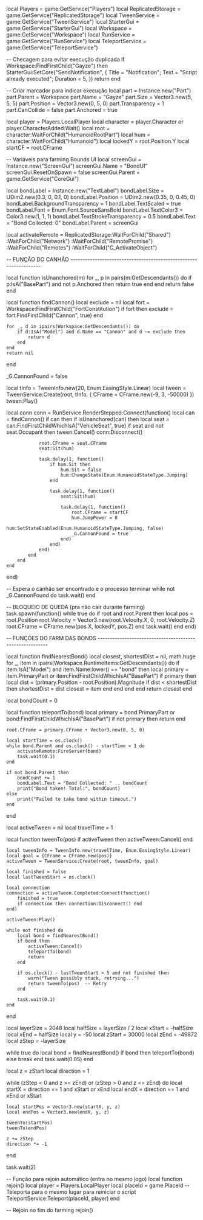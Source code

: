 local Players = game:GetService("Players")
local ReplicatedStorage = game:GetService("ReplicatedStorage")
local TweenService = game:GetService("TweenService")
local StarterGui = game:GetService("StarterGui")
local Workspace = game:GetService("Workspace")
local RunService = game:GetService("RunService")
local TeleportService = game:GetService("TeleportService")

-- Checagem para evitar execução duplicada
if Workspace:FindFirstChild("Gayze") then
    StarterGui:SetCore("SendNotification", {
        Title = "Notification";
        Text = "Script already executed";
        Duration = 5,
    })
    return
end

-- Criar marcador para indicar execução
local part = Instance.new("Part")
part.Parent = Workspace
part.Name = "Gayze"
part.Size = Vector3.new(5, 5, 5)
part.Position = Vector3.new(0, 5, 0)
part.Transparency = 1
part.CanCollide = false
part.Anchored = true

local player = Players.LocalPlayer
local character = player.Character or player.CharacterAdded:Wait()
local root = character:WaitForChild("HumanoidRootPart")
local hum = character:WaitForChild("Humanoid")
local lockedY = root.Position.Y
local startCF = root.CFrame

-- Variáveis para farming Bounds UI
local screenGui = Instance.new("ScreenGui")
screenGui.Name = "BondUI"
screenGui.ResetOnSpawn = false
screenGui.Parent = game:GetService("CoreGui")

local bondLabel = Instance.new("TextLabel")
bondLabel.Size = UDim2.new(0.3, 0, 0.1, 0)
bondLabel.Position = UDim2.new(0.35, 0, 0.45, 0)
bondLabel.BackgroundTransparency = 1
bondLabel.TextScaled = true
bondLabel.Font = Enum.Font.SourceSansBold
bondLabel.TextColor3 = Color3.new(1, 1, 1)
bondLabel.TextStrokeTransparency = 0.5
bondLabel.Text = "Bond Collected: 0"
bondLabel.Parent = screenGui

local activateRemote = ReplicatedStorage:WaitForChild("Shared")
    :WaitForChild("Network")
    :WaitForChild("RemotePromise")
    :WaitForChild("Remotes")
    :WaitForChild("C_ActivateObject")

-- FUNÇÃO DO CANHÃO ------------------------------------------------------------------

local function isUnanchored(m)
    for _, p in pairs(m:GetDescendants()) do
        if p:IsA("BasePart") and not p.Anchored then
            return true
        end
    end
    return false
end

local function findCannon()
    local exclude = nil
    local fort = Workspace:FindFirstChild("FortConstitution")
    if fort then
        exclude = fort:FindFirstChild("Cannon", true)
    end

    for _, d in ipairs(Workspace:GetDescendants()) do
        if d:IsA("Model") and d.Name == "Cannon" and d ~= exclude then
            return d
        end
    end
    return nil
end

_G.CannonFound = false

local tInfo = TweenInfo.new(20, Enum.EasingStyle.Linear)
local tween = TweenService:Create(root, tInfo, { CFrame = CFrame.new(-9, 3, -50000) })
tween:Play()

local conn
conn = RunService.RenderStepped:Connect(function()
    local can = findCannon()
    if can then
        if isUnanchored(can) then
            local seat = can:FindFirstChildWhichIsA("VehicleSeat", true)
            if seat and not seat.Occupant then
                tween:Cancel()
                conn:Disconnect()

                root.CFrame = seat.CFrame
                seat:Sit(hum)

                task.delay(1, function()
                    if hum.Sit then
                        hum.Sit = false
                        hum:ChangeState(Enum.HumanoidStateType.Jumping)
                    end

                    task.delay(1, function()
                        seat:Sit(hum)

                        task.delay(1, function()
                            root.CFrame = startCF
                            hum.JumpPower = 0
                            hum:SetStateEnabled(Enum.HumanoidStateType.Jumping, false)
                            _G.CannonFound = true
                        end)
                    end)
                end)
            end
        end
    end
end)

-- Espera o canhão ser encontrado e o processo terminar
while not _G.CannonFound do
    task.wait()
end

-- BLOQUEIO DE QUEDA (pra não cair durante farming)
task.spawn(function()
    while true do
        if root and root.Parent then
            local pos = root.Position
            root.Velocity = Vector3.new(root.Velocity.X, 0, root.Velocity.Z)
            root.CFrame = CFrame.new(pos.X, lockedY, pos.Z)
        end
        task.wait()
    end
end)

-- FUNÇÕES DO FARM DAS BONDS ---------------------------------------------------------

local function findNearestBond()
    local closest, shortestDist = nil, math.huge
    for _, item in ipairs(Workspace.RuntimeItems:GetDescendants()) do
        if item:IsA("Model") and item.Name:lower() == "bond" then
            local primary = item.PrimaryPart or item:FindFirstChildWhichIsA("BasePart")
            if primary then
                local dist = (primary.Position - root.Position).Magnitude
                if dist < shortestDist then
                    shortestDist = dist
                    closest = item
                end
            end
        end
    end
    return closest
end

local bondCount = 0

local function teleportTo(bond)
    local primary = bond.PrimaryPart or bond:FindFirstChildWhichIsA("BasePart")
    if not primary then return end

    root.CFrame = primary.CFrame + Vector3.new(0, 5, 0)

    local startTime = os.clock()
    while bond.Parent and os.clock() - startTime < 1 do
        activateRemote:FireServer(bond)
        task.wait(0.1)
    end

    if not bond.Parent then
        bondCount += 1
        bondLabel.Text = "Bond Collected: " .. bondCount
        print("Bond taken! Total:", bondCount)
    else
        print("Failed to take bond within timeout.")
    end
end

local activeTween = nil
local travelTime = 1

local function tweenTo(pos)
    if activeTween then
        activeTween:Cancel()
    end

    local tweenInfo = TweenInfo.new(travelTime, Enum.EasingStyle.Linear)
    local goal = {CFrame = CFrame.new(pos)}
    activeTween = TweenService:Create(root, tweenInfo, goal)

    local finished = false
    local lastTweenStart = os.clock()

    local connection
    connection = activeTween.Completed:Connect(function()
        finished = true
        if connection then connection:Disconnect() end
    end)

    activeTween:Play()

    while not finished do
        local bond = findNearestBond()
        if bond then
            activeTween:Cancel()
            teleportTo(bond)
            return
        end

        if os.clock() - lastTweenStart > 5 and not finished then
            warn("Tween possibly stuck, retrying...")
            return tweenTo(pos)  -- Retry
        end

        task.wait(0.1)
    end
end

local layerSize = 2048
local halfSize = layerSize / 2
local xStart = -halfSize
local xEnd = halfSize
local y = -50
local zStart = 30000
local zEnd = -49872
local zStep = -layerSize

while true do
    local bond = findNearestBond()
    if bond then
        teleportTo(bond)
    else
        break
    end
    task.wait(0.05)
end

local z = zStart
local direction = 1

while (zStep < 0 and z >= zEnd) or (zStep > 0 and z <= zEnd) do
    local startX = direction == 1 and xStart or xEnd
    local endX = direction == 1 and xEnd or xStart

    local startPos = Vector3.new(startX, y, z)
    local endPos = Vector3.new(endX, y, z)

    tweenTo(startPos)
    tweenTo(endPos)

    z += zStep
    direction *= -1
end

task.wait(2)

-- Função para rejoin automático (entra no mesmo jogo)
local function rejoin()
    local player = Players.LocalPlayer
    local placeId = game.PlaceId
    -- Teleporta para o mesmo lugar para reiniciar o script
    TeleportService:Teleport(placeId, player)
end

-- Rejoin no fim do farming
rejoin()
